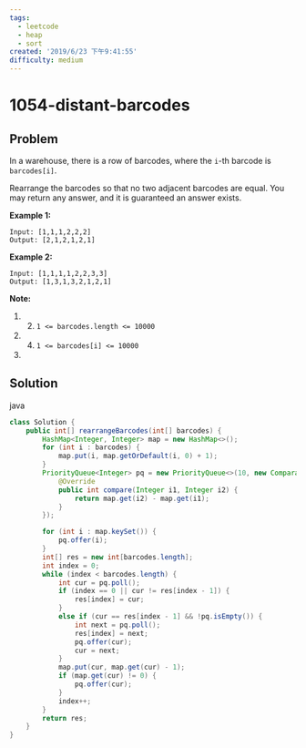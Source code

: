 ```yaml
---
tags:
  - leetcode
  - heap
  - sort
created: '2019/6/23 下午9:41:55'
difficulty: medium
---
```


# 1054-distant-barcodes

## Problem

In a warehouse, there is a row of barcodes, where the `i`-th barcode is `barcodes[i]`.  
  


Rearrange the barcodes so that no two adjacent barcodes are equal.  You may return any answer, and it is guaranteed an answer exists.  
  


**Example 1:**  
  


```text
Input: [1,1,1,2,2,2]
Output: [2,1,2,1,2,1]
```

**Example 2:**  
  


```text
Input: [1,1,1,1,2,2,3,3]
Output: [1,3,1,3,2,1,2,1]
```

**Note:**  
  


1. 2. `1 <= barcodes.length <= 10000`
3. 4. `1 <= barcodes[i] <= 10000`
5. 
## Solution

java

```java
class Solution {
    public int[] rearrangeBarcodes(int[] barcodes) {
        HashMap<Integer, Integer> map = new HashMap<>();
        for (int i : barcodes) {
            map.put(i, map.getOrDefault(i, 0) + 1);
        }
        PriorityQueue<Integer> pq = new PriorityQueue<>(10, new Comparator<Integer>() {
            @Override
            public int compare(Integer i1, Integer i2) {
                return map.get(i2) - map.get(i1);
            }
        });

        for (int i : map.keySet()) {
            pq.offer(i);
        }
        int[] res = new int[barcodes.length];
        int index = 0;
        while (index < barcodes.length) {
            int cur = pq.poll();
            if (index == 0 || cur != res[index - 1]) {
                res[index] = cur;
            }
            else if (cur == res[index - 1] && !pq.isEmpty()) {
                int next = pq.poll();
                res[index] = next;
                pq.offer(cur);
                cur = next;
            }
            map.put(cur, map.get(cur) - 1);
            if (map.get(cur) != 0) {
                pq.offer(cur);
            }
            index++;
        }
        return res;
    }
}
​
```

